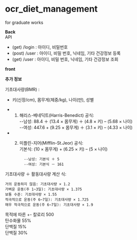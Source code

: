 # ocr_diet_management

for graduate works

**Back**  
 API

- (get) /login : 아이디, 비밀번호
- (post) /user : 아이디, 비밀 번호, 닉네임, 기타 건강정보 등록
- (get) /user : 아이디, 비밀 번호, 닉네임, 기타 건강정보 조회

**front**

**추가 정보**

기초대사량(BMR) :

- 키(신장/cm), 몸무게(체중/kg), 나이(만), 성별
- 1.  해리스-베네딕트(Harris-Benedict) 공식:  
      --남성: 88.4 ＋ (13.4 × 몸무게) ＋ (4.8 × 키) – (5.68 × 나이)  
      --여성: 447.6 + (9.25 × 몸무게) ＋ (3.1 × 키) – (4.33 × 나이)

- 2.  미플린-지어(Mifflin-St.Jeor) 공식:  
      기본식: (10 × 몸무게) + (6.25 × 키) – (5 × 나이)

            --남성: 기본식 ＋ 5
            --여성: 기본식 － 161

기초대사량 ＋ 활동대사량 계산 식:

    거의 운동하지 않음: 기초대사량 × 1.2
    가벼운 운동(주 1~3일): 기초대사량 × 1.375
    보통 수준: 기초대사량 × 1.55
    적극적으로 운동(주 6~7일): 기초대사량 × 1.725
    매우 적극적으로 운동(주 6~7일): 기초대사량 × 1.9

목적에 따른 +- 칼로리 500  
탄수화물 55%  
단백질 15%  
단백질 30%
